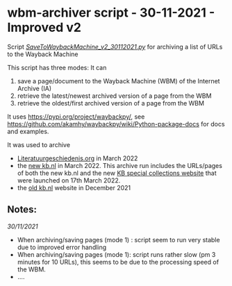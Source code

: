# wbm-archiver script - 30-11-2021 - Improved v2
Script *[SaveToWaybackMachine_v2_30112021.py](SaveToWaybackMachine_v2_30112021.py)* for archiving a list of URLs to the Wayback Machine

This script has three modes: It can
1) save a page/document to the Wayback Machine (WBM) of the Internet Archive (IA)
2) retrieve the latest/newest archived version of a page from the WBM
3) retrieve the oldest/first archived version of a page from the WBM

It uses https://pypi.org/project/waybackpy/, see https://github.com/akamhy/waybackpy/wiki/Python-package-docs for docs and examples.

It was used to archive
* [Literatuurgeschiedenis.org](../Literatuurgeschiedenis/25032022/) in March 2022
* the [new kb.nl](../kb.nl/23032022) in March 2022. This archive run includes the URLs/pages of both the new kb.nl and the new [KB special collections website](https://collecties.kb.nl) that were launched on 17th March 2022.
* the [old kb.nl](../kb.nl/24122021) website in December 2021

## Notes:
*30/11/2021*
* When archiving/saving pages (mode 1) : script seem to run very stable due to improved error handling
* When archiving/saving pages (mode 1): script runs rather slow  (pm 3 minutes for 10 URLs), this seems to be due to the
  processing speed of the WBM.
* ....

